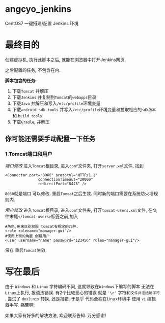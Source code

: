 # angcyo_jenkins
CentOS7 一键搭建/配置 Jenkins 环境

# 最终目的
创建虚拟机, 执行此脚本之后, 就能在浏览器中打开Jenkins网页. 

之后配置的任务, 不包含在内.

**脚本包含的任务:**
1. 下载`Tomcat` 并解压
2. 下载`Jenkins` 并复制到`Tomcat`的`webapps`目录
3. 下载`Java` 并解压和写入`/etc/profile`环境变量
4. 下载`android sdk tools` 并写入`/etc/profile`环境变量和拉取相应的`sdk版本` 和 `build tools`
5. 下载`Gradle`, 并解压

## 你可能还需要手动配置一下任务
### 1.Tomcat端口和用户
*端口修改*
进入`Tomcat`根目录, 进入`conf`文件夹, 打开`server.xml`文件, 找到
```
<Connector port="8080" protocol="HTTP/1.1"
               connectionTimeout="20000"
               redirectPort="8443" />
```
`8080`就是端口 可以修改. 重启`Tomcat`之后生效. 同时新的端口需要在系统防火墙规则内.

*用户修改*
进入`Tomcat`根目录, 进入`conf`文件夹, 打开`tomcat-users.xml`文件, 在文件末尾`</tomcat-users>`标签之前,加入
```
#角色,用来区别权限 tomcat有规定的几种.
<role rolename="manager-gui"/>
#使用上面的角度 创建用户
<user username="name" password="123456" roles="manager-gui"/>
```
保存 重启`Tomcat`生效.



# 写在最后
由于 `Windows` 和 `Linux` 字符编码不同, 这就导致在`Windows`下编写的脚本 无法在`Linux`上执行, 报语法错误. 有2个比较恶心的错误 就是 `'\r'` 字符和`文件非法结尾字符` . 尝试了 `dos2unix` 转换, 还是报错. 于是乎 代码全程在Linux环境中 使用 `vi` 编辑器手写. 痛苦啊;

如果大家有好多的解决方法, 欢迎联系告知. 万分感谢!
